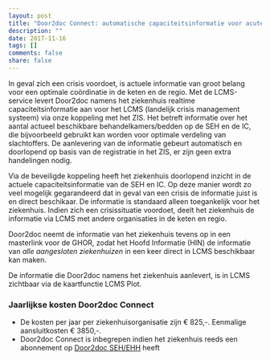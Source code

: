 ```yaml
---
layout: post
title: "Door2doc Connect: automatische capaciteitsinformatie voor acute keten"
description: ""
date: 2017-11-16
tags: []
comments: false
share: false
---
```


In geval zich een crisis voordoet, is actuele informatie van groot belang voor een optimale coördinatie in de keten en de regio. Met de LCMS-service levert Door2doc namens het ziekenhuis realtime capaciteitsinformatie aan voor het LCMS (landelijk crisis management systeem) via onze koppeling met het ZIS. Het betreft informatie over het aantal actueel beschikbare behandelkamers/bedden op de SEH en de IC, die bijvoorbeeld gebruikt kan worden voor optimale verdeling van slachtoffers. De aanlevering van de informatie gebeurt automatisch en doorlopend op basis van de registratie in het ZIS, er zijn geen extra handelingen nodig.

Via de beveiligde koppeling heeft het ziekenhuis doorlopend inzicht in de actuele capaciteitsinformatie van de SEH en IC. Op deze manier wordt zo veel mogelijk gegarandeerd dat in geval van een crisis de informatie juist is en direct beschikaar. De informatie is standaard alleen toegankelijk voor het ziekenhuis. Indien zich een crisissituatie voordoet, deelt het ziekenhuis de informatie via LCMS met andere organisaties in de keten en regio.

Door2doc neemt de informatie van het ziekenhuis tevens op in een masterlink voor de GHOR, zodat het Hoofd Informatie (HIN) de informatie van _alle aangesloten ziekenhuizen_ in een keer direct in LCMS beschikbaar kan maken.

De informatie die Door2doc namens het ziekenhuis aanlevert, is in LCMS zichtbaar via de kaartfunctie LCMS Plot.

### Jaarlijkse kosten Door2doc Connect
* De kosten per jaar per ziekenhuisorganisatie zijn € 825,-. Eenmalige aansluitkosten € 3850,-.
* Door2doc Connect is inbegrepen indien het ziekenhuis reeds een abonnement op [Door2doc SEH/EHH](http://docs.door2doc.com/2017-11-16/prijsindicatie) heeft

